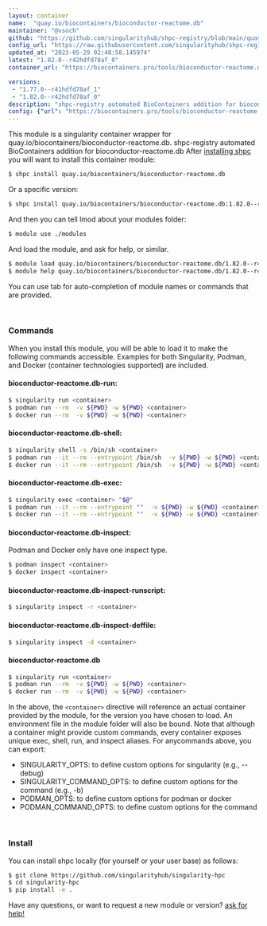 ```yaml
---
layout: container
name:  "quay.io/biocontainers/bioconductor-reactome.db"
maintainer: "@vsoch"
github: "https://github.com/singularityhub/shpc-registry/blob/main/quay.io/biocontainers/bioconductor-reactome.db/container.yaml"
config_url: "https://raw.githubusercontent.com/singularityhub/shpc-registry/main/quay.io/biocontainers/bioconductor-reactome.db/container.yaml"
updated_at: "2023-05-29 02:48:58.145974"
latest: "1.82.0--r42hdfd78af_0"
container_url: "https://biocontainers.pro/tools/bioconductor-reactome.db"

versions:
 - "1.77.0--r41hdfd78af_1"
 - "1.82.0--r42hdfd78af_0"
description: "shpc-registry automated BioContainers addition for bioconductor-reactome.db"
config: {"url": "https://biocontainers.pro/tools/bioconductor-reactome.db", "maintainer": "@vsoch", "description": "shpc-registry automated BioContainers addition for bioconductor-reactome.db", "latest": {"1.82.0--r42hdfd78af_0": "sha256:f5c20f013ce4af8a4123761abe734a76244ce122414624ea206bd3e58bc61ec6"}, "tags": {"1.77.0--r41hdfd78af_1": "sha256:2301f2cfeb35b701854b62f300fcd8d3ec55a4f9356e68d2ae3e52f5b634e9ce", "1.82.0--r42hdfd78af_0": "sha256:f5c20f013ce4af8a4123761abe734a76244ce122414624ea206bd3e58bc61ec6"}, "docker": "quay.io/biocontainers/bioconductor-reactome.db"}
---
```


This module is a singularity container wrapper for quay.io/biocontainers/bioconductor-reactome.db.
shpc-registry automated BioContainers addition for bioconductor-reactome.db
After [installing shpc](#install) you will want to install this container module:


```bash
$ shpc install quay.io/biocontainers/bioconductor-reactome.db
```

Or a specific version:

```bash
$ shpc install quay.io/biocontainers/bioconductor-reactome.db:1.82.0--r42hdfd78af_0
```

And then you can tell lmod about your modules folder:

```bash
$ module use ./modules
```

And load the module, and ask for help, or similar.

```bash
$ module load quay.io/biocontainers/bioconductor-reactome.db/1.82.0--r42hdfd78af_0
$ module help quay.io/biocontainers/bioconductor-reactome.db/1.82.0--r42hdfd78af_0
```

You can use tab for auto-completion of module names or commands that are provided.

<br>

### Commands

When you install this module, you will be able to load it to make the following commands accessible.
Examples for both Singularity, Podman, and Docker (container technologies supported) are included.

#### bioconductor-reactome.db-run:

```bash
$ singularity run <container>
$ podman run --rm  -v ${PWD} -w ${PWD} <container>
$ docker run --rm  -v ${PWD} -w ${PWD} <container>
```

#### bioconductor-reactome.db-shell:

```bash
$ singularity shell -s /bin/sh <container>
$ podman run --it --rm --entrypoint /bin/sh  -v ${PWD} -w ${PWD} <container>
$ docker run --it --rm --entrypoint /bin/sh  -v ${PWD} -w ${PWD} <container>
```

#### bioconductor-reactome.db-exec:

```bash
$ singularity exec <container> "$@"
$ podman run --it --rm --entrypoint ""  -v ${PWD} -w ${PWD} <container> "$@"
$ docker run --it --rm --entrypoint ""  -v ${PWD} -w ${PWD} <container> "$@"
```

#### bioconductor-reactome.db-inspect:

Podman and Docker only have one inspect type.

```bash
$ podman inspect <container>
$ docker inspect <container>
```

#### bioconductor-reactome.db-inspect-runscript:

```bash
$ singularity inspect -r <container>
```

#### bioconductor-reactome.db-inspect-deffile:

```bash
$ singularity inspect -d <container>
```



#### bioconductor-reactome.db

```bash
$ singularity run <container>
$ podman run --rm  -v ${PWD} -w ${PWD} <container>
$ docker run --rm  -v ${PWD} -w ${PWD} <container>
```


In the above, the `<container>` directive will reference an actual container provided
by the module, for the version you have chosen to load. An environment file in the
module folder will also be bound. Note that although a container
might provide custom commands, every container exposes unique exec, shell, run, and
inspect aliases. For anycommands above, you can export:

 - SINGULARITY_OPTS: to define custom options for singularity (e.g., --debug)
 - SINGULARITY_COMMAND_OPTS: to define custom options for the command (e.g., -b)
 - PODMAN_OPTS: to define custom options for podman or docker
 - PODMAN_COMMAND_OPTS: to define custom options for the command

<br>

### Install

You can install shpc locally (for yourself or your user base) as follows:

```bash
$ git clone https://github.com/singularityhub/singularity-hpc
$ cd singularity-hpc
$ pip install -e .
```

Have any questions, or want to request a new module or version? [ask for help!](https://github.com/singularityhub/singularity-hpc/issues)